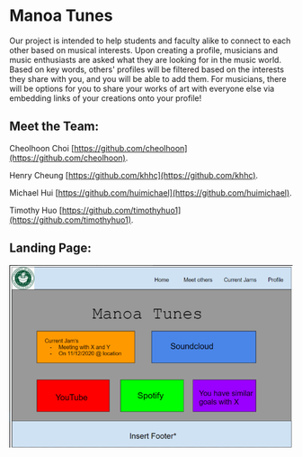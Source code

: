 # Manoa Tunes 

Our project is intended to help students and faculty alike to connect to each other based on musical interests. Upon creating a profile, musicians and music enthusiasts are asked what they are looking for in the music world. Based on key words, others' profiles will be filtered based on the interests they share with you, and you will be able to add them. For musicians, there will be options for you to share your works of art with everyone else via embedding links of your creations onto your profile!

## Meet the Team:

Cheolhoon Choi [https://github.com/cheolhoon](https://github.com/cheolhoon). <br />

Henry Cheung [https://github.com/khhc](https://github.com/khhc). <br />

Michael Hui [https://github.com/huimichael](https://github.com/huimichael). <br />

Timothy Huo [https://github.com/timothyhuo1](https://github.com/timothyhuo1). <br />

## Landing Page:
<img src="images/Mockup3.png">

